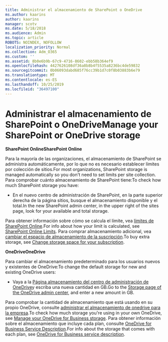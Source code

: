 ```yaml
---
title: Administrar el almacenamiento de SharePoint o OneDrive
ms.author: kaarins
author: kaarins
manager: scotv
ms.date: 5/18/2018
ms.audience: Admin
ms.topic: article
ROBOTS: NOINDEX, NOFOLLOW
localization_priority: Normal
ms.collection: Adm_O365
ms.custom: ''
ms.assetid: 8b0e6b9b-67c9-4716-8602-ebb58b364ef9
ms.openlocfilehash: 4427626108df36a8b8b4f5535a8236bc4de59832
ms.sourcegitcommit: 0b06093dabd685f76cc39b1d7c0f8b03883b6e79
ms.translationtype: MT
ms.contentlocale: es-ES
ms.lasthandoff: 10/25/2019
ms.locfileid: "36497100"
---
```

# <a name="manage-your-sharepoint-or-onedrive-storage"></a><span data-ttu-id="ea65a-102">Administrar el almacenamiento de SharePoint o OneDrive</span><span class="sxs-lookup"><span data-stu-id="ea65a-102">Manage your SharePoint or OneDrive storage</span></span>

 <span data-ttu-id="ea65a-103">**SharePoint Online**</span><span class="sxs-lookup"><span data-stu-id="ea65a-103">**SharePoint Online**</span></span>
  
<span data-ttu-id="ea65a-104">Para la mayoría de las organizaciones, el almacenamiento de SharePoint se administra automáticamente, por lo que no es necesario establecer límites por colección de sitios.</span><span class="sxs-lookup"><span data-stu-id="ea65a-104">For most organizations, SharePoint storage is managed automatically so you don't need to set limits per site collection.</span></span> <span data-ttu-id="ea65a-105">Para comprobar cuánto almacenamiento de SharePoint tiene:</span><span class="sxs-lookup"><span data-stu-id="ea65a-105">To check how much SharePoint storage you have:</span></span>
  
- <span data-ttu-id="ea65a-106">En el nuevo centro de administración de SharePoint, en la parte superior derecha de la página sitios, busque el almacenamiento disponible y el total.</span><span class="sxs-lookup"><span data-stu-id="ea65a-106">In the new SharePoint admin center, in the upper right of the sites page, look for your available and total storage.</span></span>
    
<span data-ttu-id="ea65a-107">Para obtener información sobre cómo se calcula el límite, vea [límites de SharePoint Online](https://go.microsoft.com/fwlink/p/?LinkID=856113).</span><span class="sxs-lookup"><span data-stu-id="ea65a-107">For info about how your limit is calculated, see [SharePoint Online Limits](https://go.microsoft.com/fwlink/p/?LinkID=856113).</span></span> <span data-ttu-id="ea65a-108">Para comprar almacenamiento adicional, vea [cambiar el espacio de almacenamiento de la suscripción](https://go.microsoft.com/fwlink/?linkid=866428).</span><span class="sxs-lookup"><span data-stu-id="ea65a-108">To buy extra storage, see [Change storage space for your subscription](https://go.microsoft.com/fwlink/?linkid=866428).</span></span>
  
 <span data-ttu-id="ea65a-109">**OneDrive**</span><span class="sxs-lookup"><span data-stu-id="ea65a-109">**OneDrive**</span></span>
  
<span data-ttu-id="ea65a-110">Para cambiar el almacenamiento predeterminado para los usuarios nuevos y existentes de OneDrive:</span><span class="sxs-lookup"><span data-stu-id="ea65a-110">To change the default storage for new and existing OneDrive users:</span></span>
  
- <span data-ttu-id="ea65a-111">Vaya a la [Página almacenamiento del centro de administración de OneDrive](https://admin.onedrive.com/?v=StorageSettings)y escriba una nueva cantidad en GB.</span><span class="sxs-lookup"><span data-stu-id="ea65a-111">Go to the [Storage page of the OneDrive admin center](https://admin.onedrive.com/?v=StorageSettings), and enter a new amount in GB.</span></span>
    
<span data-ttu-id="ea65a-112">Para comprobar la cantidad de almacenamiento que está usando en su propio OneDrive, consulte [administrar el almacenamiento de onedrive para la empresa](https://go.microsoft.com/fwlink/?linkid=866429).</span><span class="sxs-lookup"><span data-stu-id="ea65a-112">To check how much storage you're using in your own OneDrive, see [Manage your OneDrive for Business storage](https://go.microsoft.com/fwlink/?linkid=866429).</span></span> <span data-ttu-id="ea65a-113">Para obtener información sobre el almacenamiento que incluye cada plan, consulte [OneDrive for Business Service Description](https://go.microsoft.com/fwlink/p/?LinkID=826071).</span><span class="sxs-lookup"><span data-stu-id="ea65a-113">For info about the storage that comes with each plan, see [OneDrive for Business service description](https://go.microsoft.com/fwlink/p/?LinkID=826071).</span></span>
  

